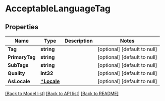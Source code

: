 # AcceptableLanguageTag

## Properties
Name | Type | Description | Notes
------------ | ------------- | ------------- | -------------
**Tag** | **string** |  | [optional] [default to null]
**PrimaryTag** | **string** |  | [optional] [default to null]
**SubTags** | **string** |  | [optional] [default to null]
**Quality** | **int32** |  | [optional] [default to null]
**AsLocale** | [***Locale**](Locale.md) |  | [optional] [default to null]

[[Back to Model list]](../README.md#documentation-for-models) [[Back to API list]](../README.md#documentation-for-api-endpoints) [[Back to README]](../README.md)


